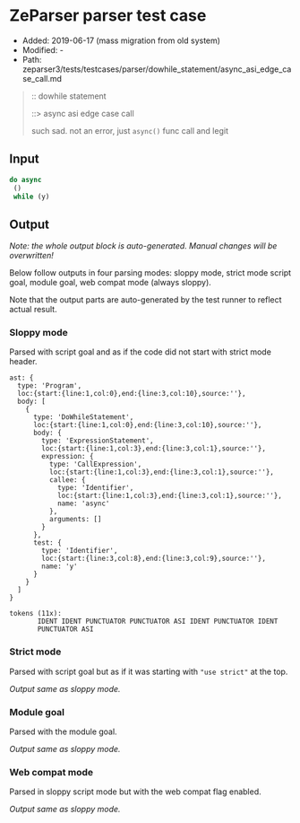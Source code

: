 # ZeParser parser test case

- Added: 2019-06-17 (mass migration from old system)
- Modified: -
- Path: zeparser3/tests/testcases/parser/dowhile_statement/async_asi_edge_case_call.md

> :: dowhile statement
>
> ::> async asi edge case call
>
> such sad. not an error, just `async()` func call and legit

## Input

`````js
do async 
 () 
 while (y)
`````

## Output

_Note: the whole output block is auto-generated. Manual changes will be overwritten!_

Below follow outputs in four parsing modes: sloppy mode, strict mode script goal, module goal, web compat mode (always sloppy).

Note that the output parts are auto-generated by the test runner to reflect actual result.

### Sloppy mode

Parsed with script goal and as if the code did not start with strict mode header.

`````
ast: {
  type: 'Program',
  loc:{start:{line:1,col:0},end:{line:3,col:10},source:''},
  body: [
    {
      type: 'DoWhileStatement',
      loc:{start:{line:1,col:0},end:{line:3,col:10},source:''},
      body: {
        type: 'ExpressionStatement',
        loc:{start:{line:1,col:3},end:{line:3,col:1},source:''},
        expression: {
          type: 'CallExpression',
          loc:{start:{line:1,col:3},end:{line:3,col:1},source:''},
          callee: {
            type: 'Identifier',
            loc:{start:{line:1,col:3},end:{line:3,col:1},source:''},
            name: 'async'
          },
          arguments: []
        }
      },
      test: {
        type: 'Identifier',
        loc:{start:{line:3,col:8},end:{line:3,col:9},source:''},
        name: 'y'
      }
    }
  ]
}

tokens (11x):
       IDENT IDENT PUNCTUATOR PUNCTUATOR ASI IDENT PUNCTUATOR IDENT
       PUNCTUATOR ASI
`````

### Strict mode

Parsed with script goal but as if it was starting with `"use strict"` at the top.

_Output same as sloppy mode._

### Module goal

Parsed with the module goal.

_Output same as sloppy mode._

### Web compat mode

Parsed in sloppy script mode but with the web compat flag enabled.

_Output same as sloppy mode._
